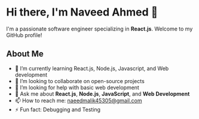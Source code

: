 # Hi there, I'm Naveed Ahmed 👋



I'm a passionate software engineer specializing in **React.js**. Welcome to my GitHub profile!

## About Me

- 🌱 I’m currently learning React.js, Node.js, Javascript, and Web development
- 👯 I’m looking to collaborate on open-source projects
- 🤔 I’m looking for help with basic web development
- 💬 Ask me about **React.js**, **Node.js**, **JavaScript**, and **Web Development**
- 📫 How to reach me: naeedmalik45305@gmail.com
- ⚡ Fun fact: Debugging and Testing
